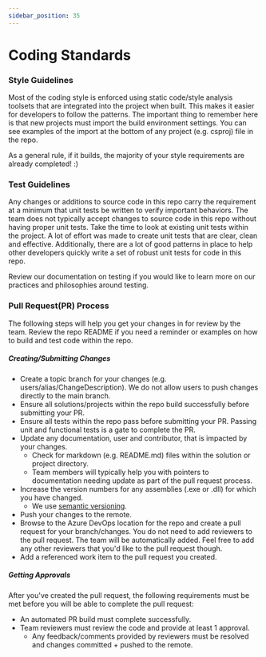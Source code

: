 ```yaml
---
sidebar_position: 35
---
```


# Coding Standards

### Style Guidelines
Most of the coding style is enforced using static code/style analysis toolsets that are integrated into the project when built.
This makes it easier for developers to follow the patterns. The important thing to remember here is that new projects must import
the build environment settings. You can see examples of the import at the bottom of any project (e.g. csproj) file in the
repo.

As a general rule, if it builds, the majority of your style requirements are already completed! :)

### Test Guidelines
Any changes or additions to source code in this repo carry the requirement at a minimum that unit tests be written to verify
important behaviors. The team does not typically accept changes to source code in this repo without having proper unit tests.
Take the time to look at existing unit tests within the project. A lot of effort was made to create unit tests that are clear,
clean and effective. Additionally, there are a lot of good patterns in place to help other developers quickly write a set of 
robust unit tests for code in this repo.

Review our documentation on testing if you would like to learn more on our practices and philosophies around testing.


### Pull Request(PR) Process
The following steps will help you get your changes in for review by the team. Review the repo README if you need a reminder
or examples on how to build and test code within the repo.

##### Creating/Submitting Changes
* Create a topic branch for your changes (e.g. users/alias/ChangeDescription). We do not allow users to push changes directly to the main branch.
* Ensure all solutions/projects within the repo build successfully before submitting your PR.
* Ensure all tests within the repo pass before submitting your PR. Passing unit and functional tests is a gate to complete the PR.
* Update any documentation, user and contributor, that is impacted by your changes.
  * Check for markdown (e.g. README.md) files within the solution or project directory.
  * Team members will typically help you with pointers to documentation needing update as part of the pull request process.
* Increase the version numbers for any assemblies (.exe or .dll) for which you have changed.
  * We use [semantic versioning](http://semver.org/).
* Push your changes to the remote.
* Browse to the Azure DevOps location for the repo and create a pull request for your branch/changes. You do not need to
  add reviewers to the pull request. The team will be automatically added.  Feel free to add any other reviewers that you'd like
  to the pull request though.
* Add a referenced work item to the pull request you created.

##### Getting Approvals
After you've created the pull request, the following requirements must be met before you will be able to complete the pull request:
* An automated PR build must complete successfully.
* Team reviewers must review the code and provide at least 1 approval.
  * Any feedback/comments provided by reviewers must be resolved and changes committed + pushed to the remote.
